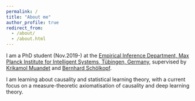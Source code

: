 ```yaml
---
permalink: /
title: "About me"
author_profile: true
redirect_from: 
  - /about/
  - /about.html
---
```



I am a PhD student (Nov.2019-) at the [Empirical Inference Department, Max Planck Institute for Intelligent Systems, Tübingen, Germany](https://ei.is.mpg.de/), supervised by [Krikamol Muandet](https://krikamol.org) and [Bernhard Schölkopf](https://is.mpg.de/~bs). 

I am learning about causality and statistical learning theory, with a current focus on a measure-theoretic axiomatisation of causality and deep learning theory. 
